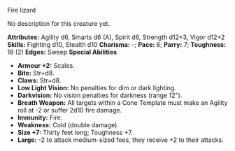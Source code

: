 Fire lizard

No description for this creature yet.

**Attributes:** Agility d6, Smarts d6 (A), Spirit d6, Strength d12+3,
Vigor d12+2
**Skills:** Fighting d10, Stealth d10
**Charisma:** -; **Pace:** 6; **Parry:** 7; **Toughness:** 18 (2)
**Edges:** Sweep
**Special Abilities**
- **Armour +2:** Scales.
- **Bite:** Str+d8.
- **Claws:** Str+d8.
- **Low Light Vision:** No penalties for dim or dark lighting.
- **Darkvision:** No vision penalties for darkness (range 12").
- **Breath Weapon:** All targets within a Cone Template must make an
Agility roll at -2 or suffer 2d10 fire damage.
- **Immunity:** Fire.
- **Weakness:** Cold (double damage).
- **Size +7:** Thirty feet long; Toughness +7.
- **Large:** -2 to attack medium-sized foes, they receive +2 to their
attacks.

